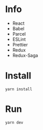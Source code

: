 # Info

- React
- Babel
- Parcel
- ESLint
- Prettier
- Redux
- Redux-Saga

# Install

```
yarn install
```

# Run

```
yarn dev
```
